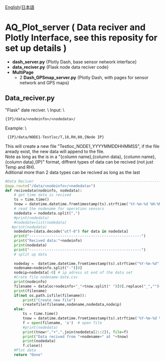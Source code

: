  [English](/README.md)/[日本語](/README-jp.md)
 
# **AQ_Plot_server** ( Data reciver and Plotly Interface, see this reposity for set up details  )
   - **dash_server.py** {Plotly Dash, base sensor network interface}
   - **data_reciver.py** {Flask node data reciver code}
   - **MultiPage**
     - 2 **Dash_GPSmap_server.py** {Plotly Dash, with pages for sensor network and GPS maps}
 
## Data_reciver.py
"Flask" date reciver. \ 
Input: \
```
{IP}/data/<nodeinfo>/<nodedata>/ 
```
Example: \
```
 {IP}/data/NODE1-Testloc/T,18,RH,80,{Node IP} 
 ```
This will create a new file "Testloc_NODE1_YYYYMMDDHHMMSS", if the file aready exist, the new data will append to the file. \
Note as long as the <nodedata> is in a "{column name},{column data}, {column name},{column data},{IP}" format, diffrent types of data can be recived (not just Temp and RH).  \
Aditional more than 2 data types can be recived as long as the last 

```python
#Data Reciver   ---------------------------------------------------------------------
@app.route("/data/<nodeinfo>/<nodedata>")
def recivedata(nodeinfo, nodedata):
    # get time data is recived
    ts = time.time()
    tnow = datetime.datetime.fromtimestamp(ts).strftime('%Y-%m-%d %H:%M:%S')
    # read the nodename for operation sensors 
    nodedata = nodedata.split(",")
    #print(nodedata)
    #nodedate=list(nodedata)
   #print(nodedata)
    nodedate=[data.decode("utf-8") for data in nodedata]
    print("---------------------------------------------------")
    print("Recived data:"+nodeinfo)
    print(nodedata)
    print("---------------------------------------------------")
    # split up data 
    
    nodeday =  datetime.datetime.fromtimestamp(ts).strftime("%Y-%m-%d")    
    nodename=nodeinfo.split("-")[0]
    nodeip=nodedata[-0] # ip adress at end of the data set
    #Crate file nodename-date.csv
    print(nodeinfo)
    filename = dataloc+nodeinfo+"_"+tnow.split(" ")[0].replace("_","")+".csv"
    print(filename)
    if(not os.path.isfile(filename)):
        print("Create new file")
        createfile(filename,nodename,nodedata,nodeip)
    else:
        ts = time.time()
        tnow = datetime.datetime.fromtimestamp(ts).strftime('%Y-%m-%d %H:%M:%S')
        f = open(filename, 'a')  # open file
        #print(nodedata)
        print(tnow+","+",".join(nodedata[2::2]), file=f)
        print("Data recived from "+nodename+" at "+tnow)
        print(nodedata)
        f.close()
    #Plot data 
    return "Done"

```
